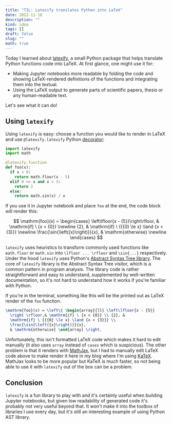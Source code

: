 ```yaml
---
title: "TIL: Latexify translates Python into LaTeX"
date: 2022-11-16
description: ""
kind: idea
tags: []
draft: false
slug: ""
math: true
---
```


Today I learned about [latexify](https://github.com/google/latexify_py), a small
Python package that helps translate Python functions code into LaTeX. At first
glance, one might use it for:

- Making Jupyter notebooks more readable by folding the code and showing
  LaTeX-rendered definitions of the functions and integrating them into the
  textual.
- Using the LaTeX output to generate parts of scientific papers, thesis or any
  human-readable text.

Let's see what it can do!

## Using `latexify`

Using `latexify` is easy: choose a function you would like to render in LaTeX
and use `@latexify.latexify` Python
[decorator](https://docs.python.org/3/glossary.html#term-decorator):

```python
import latexify
import math

@latexify.function
def foo(x):
  if x < 0:
    return math.floor(x - 5)
  elif 0 <= x and x < 3:
    return 2
  else:
    return math.sin(x) / x
```

If you use it in Jupyter notebook and place `foo` at the end, the code block
will render this:

$$
  \mathrm{foo}(x) =
  \begin{cases}
    \left\lfloor{x - {5}}\right\rfloor, & \mathrm{if} \ {x < {0}} \newline
    {2}, & \mathrm{if} \ {{{0} \le x} \land {x < {3}}} \newline
    \frac{\sin{\left({x}\right)}}{x}, & \mathrm{otherwise} \newline
  \end{cases}
$$

`latexify` uses heuristics to transform commonly used functions like
`math.floor` or `math.sin` into `\lfloor ... \rfloor` and `\sin{...}`
respectively. Under the hood `latexify` uses Python's [Abstract Syntax Tree
library](https://docs.python.org/3/library/ast.html). The core of `latexify`
library is the Abstract Syntax Tree visitor, which is a common pattern in
program analysis. The library code is rather straightforward and easy to
understand, supplemented by well-written documentation, so it's not hard to
understand how it works if you're familiar with Python.

If you're in the terminal, something like this will be the printed out as LaTeX
render of the `foo` function.

```latex
\mathrm{foo}(x) = \left\{ \begin{array}{ll} \left\lfloor{x - {5}}
  \right \rfloor,& \mathrm{if} \ {x < {0}} \\ {2}, &
  \mathrm{if} \ {{{0} \le x} \land {x < {3}}} \\
  \frac{\sin{\left({x}\right)}}{x},
  & \mathrm{otherwise} \end{array} \right.
```

Unfortunately, this isn't formatted LaTeX code which makes it hard to edit
manually (it also uses `array` instead of `cases` which is suspicious). The
other problem is that it renders with [MathJax](https://www.mathjax.org/), but I
had to manually edit LaTeX code above to make render it here in my blog where
I'm using [KaTeX](https://katex.org/).  MathJax looks to be more popular but
KaTeX is much faster, so not being able to use it with `latexify` out of the box
can be a problem.

## Conclusion

`latexify` is a fun library to play with and it's certainly useful when building
Jupyter notebooks, but given low readability of generated code it's probably not
very useful beyond that. It won't make it into the toolbox of libraries I use
every day, but it's still an interesting example of using Python AST library.
